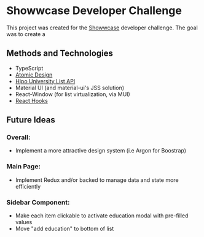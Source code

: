 # Showwcase Developer Challenge

This project was created for the [Showwcase](https://www.showwcase.com/) developer challenge. The goal was to create a 

## Methods and Technologies
- TypeScript
- [Atomic Design](https://bradfrost.com/blog/post/atomic-web-design/)
- [Hipo University List API](https://github.com/Hipo/university-domains-list-api)
- Material UI (and material-ui's JSS solution)
- React-Window (for list virtualization, via MUI)
- [React Hooks](https://reactjs.org/docs/hooks-intro.html)

## Future Ideas
### Overall:
- Implement a more attractive design system (i.e Argon for Boostrap)

### Main Page:
- Implement Redux and/or backed to manage data and state more efficiently

### Sidebar Component:
- Make each item clickable to activate education modal with pre-filled values
- Move "add education" to bottom of list